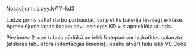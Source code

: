 Nosacījumi: s.ayy.lv/111-kd3

Lūdzu pirms sākat darbu pārbaudat, vai pietiks baterija
Iesniegt e-klasē.
Apmeklējuma lapas šodien nav: iesniegts KD = ir apmeklēta stunda.

Piezīmes:
2. uzd tabula pārlūkā un iekš Notepad var izskatīties salauzta (atšķiras tabulatora indentācijas līmenis). Iesaku atvērt failu iekš VS Code.